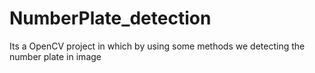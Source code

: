 # NumberPlate_detection
Its a OpenCV project in which by using some methods we detecting the number plate in image

